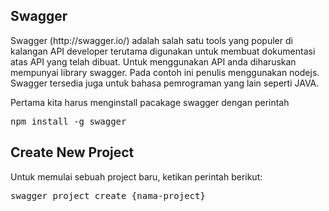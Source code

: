 <article>
<h1>Swagger</h1>
<p>Swagger (http://swagger.io/) adalah salah satu tools yang populer di kalangan API developer terutama digunakan untuk membuat dokumentasi atas API yang telah dibuat. Untuk menggunakan API anda diharuskan mempunyai library swagger. Pada contoh ini penulis menggunakan nodejs. Swagger tersedia juga untuk bahasa pemrograman yang lain seperti JAVA.</p>
<p>Pertama kita harus menginstall pacakage swagger dengan perintah</p>
<pre>npm install -g swagger</pre>
<h2>Create New Project</h2>
<p>Untuk memulai sebuah project baru, ketikan perintah berikut:</p>
<pre>swagger project create {nama-project} </pre>
</article>
